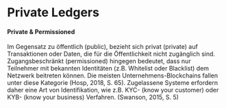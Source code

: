 # Private Ledgers

#### Private & Permissioned

Im Gegensatz zu öffentlich \(public\), bezieht sich privat \(private\) auf Transaktionen oder Daten, die für die Öffentlichkeit nicht zugänglich sind. Zugangsbeschränkt \(permissioned\) hingegen bedeutet, dass nur Teilnehmer mit bekannten Identitäten \(z.B. Whitelist oder Blacklist\) dem Netzwerk beitreten können. Die meisten Unternehmens-Blockchains fallen unter diese Kategorie \(Hosp, 2018, S. 65\). Zugelassene Systeme erfordern daher eine Art von Identifikation, wie z.B. KYC- \(know your customer\) oder KYB- \(know your business\) Verfahren. \(Swanson, 2015, S. 5\)

